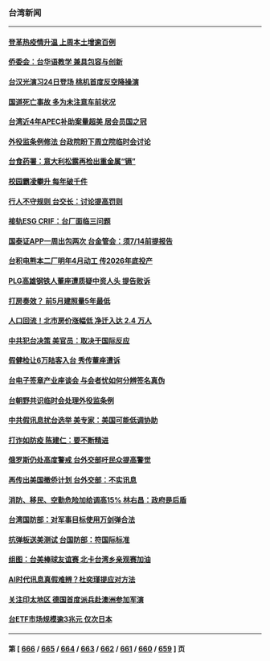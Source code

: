 ### 台湾新闻
---
#### [登革热疫情升温 上周本土增逾百例](../../pages/ncid1349361/n14032323.md) 
#### [侨委会：台华语教学 兼具包容与创新](../../pages/ncid1349361/n14032363.md) 
#### [台汉光演习24日登场 桃机首度反空降操演](../../pages/ncid1349361/n14032341.md) 
#### [国道死亡事故 多为未注意车前状况](../../pages/ncid1349361/n14032318.md) 
#### [台湾近4年APEC补助案量超美 居会员国之冠](../../pages/ncid1349361/n14032314.md) 
#### [外役监条例修法 台政院盼下周立院临时会讨论](../../pages/ncid1349361/n14032297.md) 
#### [台食药署：意大利松露再检出重金属“镉”](../../pages/ncid1349361/n14032322.md) 
#### [校园霸凌攀升 每年破千件](../../pages/ncid1349361/n14032325.md) 
#### [行人不守规则 台交长：讨论提高罚则](../../pages/ncid1349361/n14032321.md) 
#### [接轨ESG CRIF：台厂面临三问题](../../pages/ncid1349361/n14032312.md) 
#### [国泰证APP一周出包两次 台金管会：须7/14前提报告](../../pages/ncid1349361/n14032300.md) 
#### [台积电熊本二厂明年4月动工 传2026年底投产](../../pages/ncid1349361/n14032296.md) 
#### [PLG高雄钢铁人董座遭质疑中资人头 提告败诉](../../pages/ncid1349361/n14032303.md) 
#### [打房奏效？ 前5月建照量5年最低](../../pages/ncid1349361/n14032301.md) 
#### [人口回流！北市房价涨幅低 净迁入达 2.4 万人](../../pages/ncid1349361/n14032298.md) 
#### [中共犯台决策 美官员：取决于国际反应](../../pages/ncid1349361/n14032245.md) 
#### [假健检让6万陆客入台 秀传董座遭诉](../../pages/ncid1349361/n14032248.md) 
#### [台电子签章产业座谈会 与会者忧如何分辨签名真伪](../../pages/ncid1349361/n14032260.md) 
#### [台朝野共识临时会处理外役监条例](../../pages/ncid1349361/n14032261.md) 
#### [中共假讯息扰台选举 美专家：美国可能低调协助](../../pages/ncid1349361/n14032247.md) 
#### [打诈如防疫 陈建仁：要不断精进](../../pages/ncid1349361/n14032249.md) 
#### [俄罗斯仍处高度警戒 台外交部吁民众提高警觉](../../pages/ncid1349361/n14032251.md) 
#### [再传出美国撤侨计划 台外交部：不实讯息](../../pages/ncid1349361/n14032252.md) 
#### [消防、移民、空勤危险加给调高15% 林右昌：政府是后盾](../../pages/ncid1349361/n14032254.md) 
#### [台湾国防部：对军事目标使用万剑弹合法](../../pages/ncid1349361/n14032223.md) 
#### [抗弹板送美测试 台国防部：符国际标准](../../pages/ncid1349361/n14032233.md) 
#### [组图：台美棒球友谊赛 北卡台湾乡亲观赛加油](../../pages/ncid1349361/n14031944.md) 
#### [AI时代讯息真假难辨？杜奕瑾提应对方法](../../pages/ncid1349361/n14032134.md) 
#### [关注印太地区 德国首度派兵赴澳洲参加军演](../../pages/ncid1349361/n14031860.md) 
#### [台ETF市场规模逾3兆元 仅次日本](../../pages/ncid1349361/n14031695.md) 

---
#### 第 [ [666](./666.md) / [665](./665.md) / [664](./664.md) / [663](./663.md) / [662](./662.md) / [661](./661.md) / [660](./660.md) / [659](./659.md) ] 页
